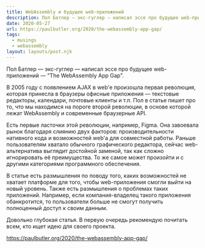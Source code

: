 ```yaml
---
title: WebAssembly и будущее web-приложений
description: Пол Батлер — экс-гуглер — написал эссе про будущее web-приложений
date: 2020-05-27
url: https://paulbutler.org/2020/the-webassembly-app-gap/
tags:
  - musings
  - webassembly
layout: layouts/post.njk
---
```

Пол Батлер — экс-гуглер — написал эссе про будущее web-приложений — "The WebAssembly App Gap".

В 2005 году с появлением AJAX в web'е произошла первая революция, которая принесла в браузеры офисные приложения — текстовые редакторы, календари, почтовые клиенты и т.п. Пол в статье пишет про то, что мы находимся на пороге второй революции, в основе которой лежат WebAssembly и современные браузерные API.

Есть первые ласточки этой революции, например, Figma. Она завоевала рынок благодаря слиянию двух факторов: производительности нативного кода и возможностей web'а для совместной работы. Раньше пользователям хватало обычного графического редактора, сейчас web-альтернатива выглядит достойной заменой, так как сложно игнорировать её преимущества. То же самое может произойти и с другими категориями программного обеспечения.

В статье есть размышления по поводу того, каких возможностей не хватает платформе для того, чтобы web-приложения смогли выйти на новый уровень. Также есть размышления о проблемах таких приложений. Например, если компания-владелец такого приложения обанкротится, то пользователи больше не смогут получить полноценный доступ к своим данным.

Довольно глубокая статья. В первую очередь рекомендую почитать всем, кто ищет идею для своего проекта.

https://paulbutler.org/2020/the-webassembly-app-gap/
